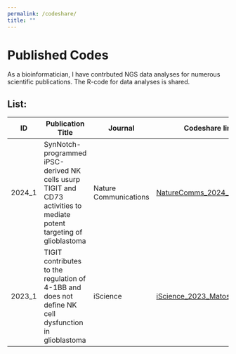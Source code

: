 ```yaml
---
permalink: /codeshare/
title: ""
---
```


# Published Codes
As a bioinformatician, I have contrbuted NGS data analyses for numerous scientific publications. The R-code for data analyses is shared.

## List:

| ID 	| Publication Title 	| Journal 	| Codeshare link 	|
|---	|---	|---	|---	|
| 2024_1 	| SynNotch-programmed iPSC-derived NK cells usurp TIGIT and CD73 activities   to mediate potent targeting of glioblastoma 	| Nature Communications 	| [NatureComms_2024_Matosevic](https://sagarutturkar.github.io/publication-codeshare/NatureComms_2024_Matosevic/) 	|
| 2023_1 	| TIGIT contributes to the regulation of 4-1BB and does not define NK cell   dysfunction in glioblastoma 	| iScience 	| [iScience_2023_Matosevic](https://sagarutturkar.github.io/publication-codeshare/iScience_2023_Matosevic/) 	|

